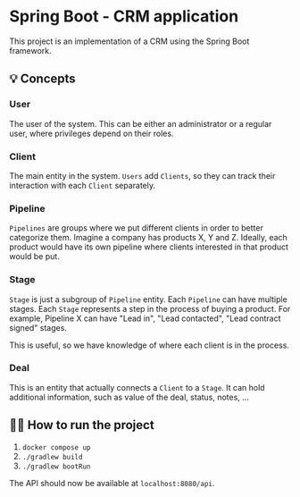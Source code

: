 # Spring Boot - CRM application

This project is an implementation of a CRM using the Spring Boot framework.

## 💡 Concepts

### User

The user of the system. This can be either an administrator or a regular user, where privileges depend on their roles.

### Client

The main entity in the system. `Users` add `Clients`, so they can track their interaction with each `Client` separately.

### Pipeline

`Pipelines` are groups where we put different clients in order to better categorize them. Imagine a company has products
X, Y and Z. Ideally, each product would have its own pipeline where clients interested in that product would be put.

### Stage

`Stage` is just a subgroup of `Pipeline` entity. Each `Pipeline` can have multiple stages. Each `Stage` represents a
step in the process of buying a product. For example, Pipeline X can have "Lead in", "Lead contacted", "Lead contract
signed" stages.

This is useful, so we have knowledge of where each client is in the process.

### Deal

This is an entity that actually connects a `Client` to a `Stage`. It can hold additional information, such as value of
the deal, status, notes, ...

## 🏃‍♂️ How to run the project

1. `docker compose up`
2. `./gradlew build`
3. `./gradlew bootRun`

The API should now be available at `localhost:8080/api`.